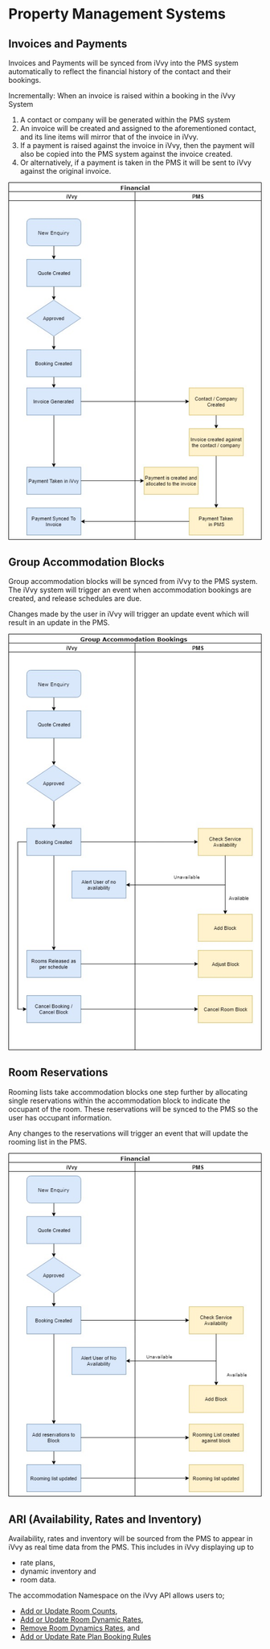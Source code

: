 # Property Management Systems

## Invoices and Payments

Invoices and Payments will be synced from iVvy into the PMS system automatically to reflect the financial history of the contact and their bookings.

Incrementally: When an invoice is raised within a booking in the iVvy System

1. A contact or company will be generated within the PMS system
2. An invoice will be created and assigned to the aforementioned contact, and its line items will mirror that of the invoice in iVvy. 
3. If a payment is raised against the invoice in iVvy, then the payment will also be copied into the PMS system against the invoice created. 
4. Or alternatively, if a payment is taken in the PMS it will be sent to iVvy against the original invoice. 

![](../../.gitbook/assets/invoices-and-payments-v2-2.jpg)

## Group Accommodation Blocks

Group accommodation blocks will be synced from iVvy to the PMS system. The iVvy system will trigger an event when accommodation bookings are created, and release schedules are due.

Changes made by the user in iVvy will trigger an update event which will result in an update in the PMS.

![](../../.gitbook/assets/group-accommodation-v2-3.jpg)

## Room Reservations

Rooming lists take accommodation blocks one step further by allocating single reservations within the accommodation block to indicate the occupant of the room. These reservations will be synced to the PMS so the user has occupant information.

Any changes to the reservations will trigger an event that will update the rooming list in the PMS.

![](../../.gitbook/assets/room-reservations-v2-4.jpg)

## ARI \(Availability, Rates and Inventory\)

Availability, rates and inventory will be sourced from the PMS to appear in iVvy as real time data from the PMS. This includes in iVvy displaying up to

* rate plans, 
* dynamic inventory and 
* room data. 

The accommodation Namespace on the iVvy API allows users to; 

* [Add or Update Room Counts](../../venues/accommodation/add-or-update-room-counts.md),  
* [Add or Update Room Dynamic Rates](../../venues/accommodation/add-or-update-room-dynamic-rates.md), 
* [Remove Room Dynamics Rates](../../venues/accommodation/remove-room-dynamic-rates.md), and
* [Add or Update Rate Plan Booking Rules]() 

